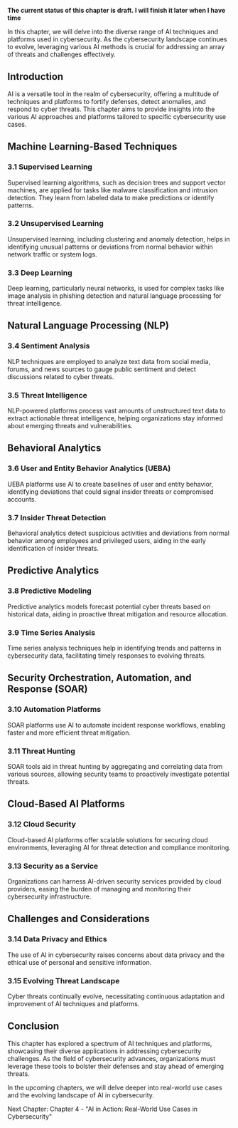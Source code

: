 **The current status of this chapter is draft. I will finish it later when I have time**

In this chapter, we will delve into the diverse range of AI techniques and platforms used in cybersecurity. As the cybersecurity landscape continues to evolve, leveraging various AI methods is crucial for addressing an array of threats and challenges effectively.

Introduction
------------

AI is a versatile tool in the realm of cybersecurity, offering a multitude of techniques and platforms to fortify defenses, detect anomalies, and respond to cyber threats. This chapter aims to provide insights into the various AI approaches and platforms tailored to specific cybersecurity use cases.

Machine Learning-Based Techniques
---------------------------------

### 3.1 Supervised Learning

Supervised learning algorithms, such as decision trees and support vector machines, are applied for tasks like malware classification and intrusion detection. They learn from labeled data to make predictions or identify patterns.

### 3.2 Unsupervised Learning

Unsupervised learning, including clustering and anomaly detection, helps in identifying unusual patterns or deviations from normal behavior within network traffic or system logs.

### 3.3 Deep Learning

Deep learning, particularly neural networks, is used for complex tasks like image analysis in phishing detection and natural language processing for threat intelligence.

Natural Language Processing (NLP)
---------------------------------

### 3.4 Sentiment Analysis

NLP techniques are employed to analyze text data from social media, forums, and news sources to gauge public sentiment and detect discussions related to cyber threats.

### 3.5 Threat Intelligence

NLP-powered platforms process vast amounts of unstructured text data to extract actionable threat intelligence, helping organizations stay informed about emerging threats and vulnerabilities.

Behavioral Analytics
--------------------

### 3.6 User and Entity Behavior Analytics (UEBA)

UEBA platforms use AI to create baselines of user and entity behavior, identifying deviations that could signal insider threats or compromised accounts.

### 3.7 Insider Threat Detection

Behavioral analytics detect suspicious activities and deviations from normal behavior among employees and privileged users, aiding in the early identification of insider threats.

Predictive Analytics
--------------------

### 3.8 Predictive Modeling

Predictive analytics models forecast potential cyber threats based on historical data, aiding in proactive threat mitigation and resource allocation.

### 3.9 Time Series Analysis

Time series analysis techniques help in identifying trends and patterns in cybersecurity data, facilitating timely responses to evolving threats.

Security Orchestration, Automation, and Response (SOAR)
-------------------------------------------------------

### 3.10 Automation Platforms

SOAR platforms use AI to automate incident response workflows, enabling faster and more efficient threat mitigation.

### 3.11 Threat Hunting

SOAR tools aid in threat hunting by aggregating and correlating data from various sources, allowing security teams to proactively investigate potential threats.

Cloud-Based AI Platforms
------------------------

### 3.12 Cloud Security

Cloud-based AI platforms offer scalable solutions for securing cloud environments, leveraging AI for threat detection and compliance monitoring.

### 3.13 Security as a Service

Organizations can harness AI-driven security services provided by cloud providers, easing the burden of managing and monitoring their cybersecurity infrastructure.

Challenges and Considerations
-----------------------------

### 3.14 Data Privacy and Ethics

The use of AI in cybersecurity raises concerns about data privacy and the ethical use of personal and sensitive information.

### 3.15 Evolving Threat Landscape

Cyber threats continually evolve, necessitating continuous adaptation and improvement of AI techniques and platforms.

Conclusion
----------

This chapter has explored a spectrum of AI techniques and platforms, showcasing their diverse applications in addressing cybersecurity challenges. As the field of cybersecurity advances, organizations must leverage these tools to bolster their defenses and stay ahead of emerging threats.

In the upcoming chapters, we will delve deeper into real-world use cases and the evolving landscape of AI in cybersecurity.

Next Chapter: Chapter 4 - "AI in Action: Real-World Use Cases in Cybersecurity"
